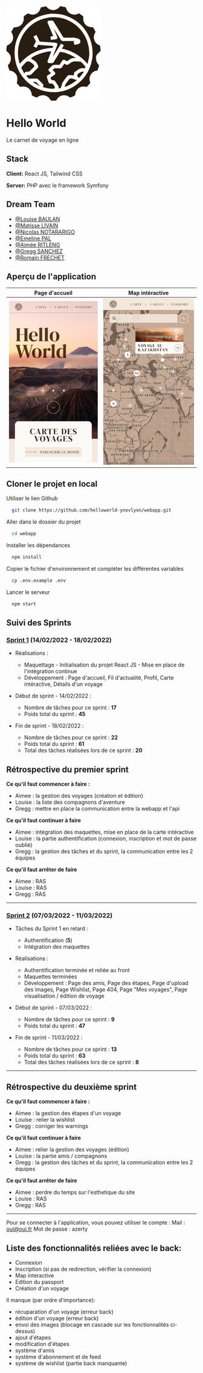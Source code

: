 
<img src="./src/assets/images/logo.svg" width="250" height="250">

# Hello World

Le carnet de voyage en ligne
## Stack

**Client:** React JS, Tailwind CSS

**Server:** PHP avec le framework Symfony


## Dream Team

- [@Louise BAULAN](https://github.com/Fayaah)
- [@Matisse LIVAIN](https://github.com/MLivain)
- [@Nicolas NOTARARIGO](https://github.com/Neerfix)
- [@Emeline PAL](https://github.com/emelinepal)
- [@Aimée RITLENG](https://github.com/Aimee-RTLNG)
- [@Gregg SANCHEZ](https://github.com/Arty3P)
- [@Romain FRECHET](https://github.com/Hikari-rom)


## Aperçu de l'application

|                     Page d'accueil                     |                    Map intéractive                    |
|:------------------------------------------------------:|:-----------------------------------------------------:|
| ![App Screenshot](./src/assets/images/readme/home.png) | ![App Screenshot](./src/assets/images/readme/map.png) |

## Cloner le projet en local

Utiliser le lien Github

```bash
  git clone https://github.com/helloworld-ynovlyon/webapp.git
```

Aller dans le dossier du projet

```bash
  cd webapp
```

Installer les dépendances

```bash
  npm install
```

Copier le fichier d'environnement et compléter les différentes variables

```bash
  cp .env.example .env
```

Lancer le serveur

```bash
  npm start
```


## Suivi des Sprints

### [Sprint 1](https://github.com/helloworld-ynovlyon/webapp/milestone/1) (14/02/2022 - 18/02/2022)

- Réalisations :
  - Maquettage - Initialisation du projet React JS - Mise en place de l'intégration continue
  - Développement : Page d'accueil, Fil d'actualité, Profil, Carte intéractive, Détails d'un voyage


- Début de sprint - 14/02/2022 :
  - Nombre de tâches pour ce sprint : **17**
  - Poids total du sprint : **45**


- Fin de sprint - 18/02/2022 :
  - Nombre de tâches pour ce sprint : **22**
  - Poids total du sprint : **61**
  - Total des tâches réalisées lors de ce sprint : **20**

## Rétrospective du premier sprint

**Ce qu'il faut commencer à faire :**
- Aimee : la gestion des voyages (création et édition)
- Louise : la liste des compagnons d'aventure
- Gregg : mettre en place la communication entre la webapp et l'api

**Ce qu'il faut continuer à faire**
- Aimee : intégration des maquettes, mise en place de la carte intéractive
- Louise : la partie authentification (connexion, inscription et mot de passe oublié)
- Gregg : la gestion des tâches et du sprint, la communication entre les 2 équipes

**Ce qu'il faut arrêter de faire**
- Aimee : RAS
- Louise : RAS
- Gregg : RAS

--- ---

### [Sprint 2](https://github.com/helloworld-ynovlyon/webapp/milestone/2) (07/03/2022 - 11/03/2022)

- Tâches du Sprint 1 en retard :
  - Authentification (**5**)
  - Intégration des maquettes

- Réalisations :
  - Authentification terminée et reliée au front
  - Maquettes terminées
  - Développement : Page des amis, Page des étapes, Page d'upload des images, Page Wishlist, Page 404, Page "Mes voyages", Page visualisation / édition de voyage

- Début de sprint - 07/03/2022 :
  - Nombre de tâches pour ce sprint : **9**
  - Poids total du sprint : **47**

- Fin de sprint - 11/03/2022 :
  - Nombre de tâches pour ce sprint : **13**
  - Poids total du sprint : **63**
  - Total des tâches réalisées lors de ce sprint : **8**

--- ---

## Rétrospective du deuxième sprint

**Ce qu'il faut commencer à faire :**
- Aimee : la gestion des étapes d'un voyage
- Louise : relier la wishlist
- Gregg : corriger les warnings 

**Ce qu'il faut continuer à faire**
- Aimee : relier la gestion des voyages (édition)
- Louise : la partie amis / compagnons
- Gregg : la gestion des tâches et du sprint, la communication entre les 2 équipes

**Ce qu'il faut arrêter de faire**
- Aimee : perdre du temps sur l'esthetique du site
- Louise : RAS
- Gregg : RAS

---- 

Pour se connecter à l'application, vous pouvez utiliser le compte :
Mail : oui@oui.fr
Mot de passe : azerty

## Liste des fonctionnalités reliées avec le back: 
- Connexion
- Inscription (si pas de redirection, vérifier la connexion)
- Map interactive
- Edition du passport 
- Création d'un voyage

Il manque (par ordre d'importance):
- récuparation d'un voyage (erreur back)
- édition d'un voyage (erreur back)
- envoi des images (blocage en cascade sur les fonctionnalités ci-dessus)
- ajout d'étapes
- modification d'étapes
- système d'amis
- système d'abonnement et de feed
- système de wishlist (partie back manquante)